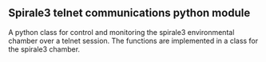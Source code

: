 ## Spirale3 telnet communications python module
A python class for control and monitoring the spirale3 environmental chamber over a telnet session.
The functions are implemented in a class for the spirale3 chamber. 
